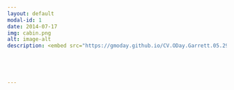 ```yaml
---
layout: default
modal-id: 1
date: 2014-07-17
img: cabin.png
alt: image-alt
description: <embed src="https://gmoday.github.io/CV.ODay.Garrett.05.29.2018.pdf" type="application/pdf" />





---
```

